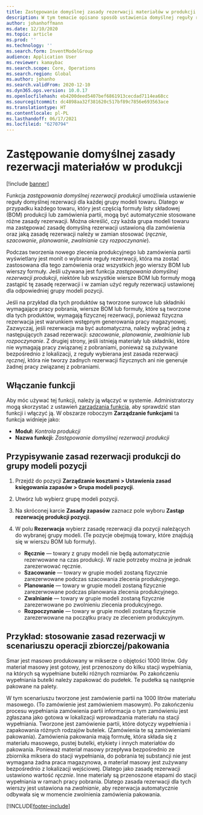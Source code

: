 ```yaml
---
title: Zastępowanie domyślnej zasady rezerwacji materiałów w produkcji
description: W tym temacie opisano sposób ustawienia domyślnej reguły rezerwacji dla każdej grupy modeli towaru, dzięki czemu można automatycznie stosować różne reguły rezerwacji dla każdego towaru, który jest częścią formuły listy składowej (BOM) produkcji lub zamówienia partii.
author: johanhoffmann
ms.date: 12/10/2020
ms.topic: article
ms.prod: ''
ms.technology: ''
ms.search.form: InventModelGroup
audience: Application User
ms.reviewer: kamaybac
ms.search.scope: Core, Operations
ms.search.region: Global
ms.author: johanho
ms.search.validFrom: 2020-12-10
ms.dyn365.ops.version: 10.0.17
ms.openlocfilehash: eb4200deed5407bef6861913cecdad7114ea68cc
ms.sourcegitcommit: dc4898aa32f381620c517bf89c7856e693563ace
ms.translationtype: HT
ms.contentlocale: pl-PL
ms.lasthandoff: 06/17/2021
ms.locfileid: "6270794"
---
```

# <a name="override-the-default-reservation-principle-for-materials-in-production"></a>Zastępowanie domyślnej zasady rezerwacji materiałów w produkcji

[!include [banner](../includes/banner.md)]

Funkcja *zastępowania domyślnej rezerwacji produkcji* umożliwia ustawienie reguły domyślnej rezerwacji dla każdej grupy modeli towaru. Dlatego w przypadku każdego towaru, który jest częścią formuły listy składowej (BOM) produkcji lub zamówienia partii, mogą być automatycznie stosowane różne zasady rezerwacji. Można określić, czy każda grupa modeli towaru ma zastępować zasadę domyślną rezerwacji ustawioną dla zamówienia oraz jaką zasadę rezerwacji należy w zamian stosować (*ręcznie*, *szacowanie*, *planowanie*, *zwalnianie* czy *rozpoczynanie*).

Podczas tworzenia nowego zlecenia produkcyjnego lub zamówienia partii wyświetlany jest monit o wybranie reguły rezerwacji, która ma zostać zastosowana dla tego zamówienia oraz wszystkich jego wierszy BOM lub wierszy formuły. Jeśli używana jest funkcja *zastępowania domyślnej rezerwacji produkcji*, niektóre lub wszystkie wiersze BOM lub formuły mogą zastąpić tę zasadę rezerwacji i w zamian użyć reguły rezerwacji ustawionej dla odpowiedniej grupy modeli pozycji.

Jeśli na przykład dla tych produktów są tworzone surowce lub składniki wymagające pracy pobrania, wiersze BOM lub formuły, które są tworzone dla tych produktów, wymagają fizycznej rezerwacji, ponieważ fizyczna rezerwacja jest warunkiem wstępnym generowania pracy magazynowej. Zazwyczaj, jeśli rezerwacja ma być automatyczna, należy wybrać jedną z następujących zasad rezerwacji: *szacowanie*, *planowanie*, *zwalnianie* lub *rozpoczynanie*. Z drugiej strony, jeśli istnieją materiały lub składniki, które nie wymagają pracy związanej z pobraniami, ponieważ są zużywane bezpośrednio z lokalizacji, z reguły wybierana jest zasada rezerwacji *ręcznej*, która nie tworzy żadnych rezerwacji fizycznych ani nie generuje żadnej pracy związanej z pobraniami.

## <a name="turn-on-the-feature"></a>Włączanie funkcji

Aby móc używać tej funkcji, należy ją włączyć w systemie. Administratorzy mogą skorzystać z ustawień [zarządzania funkcją](../../fin-ops-core/fin-ops/get-started/feature-management/feature-management-overview.md), aby sprawdzić stan funkcji i włączyć ją. W obszarze roboczym **Zarządzanie funkcjami** ta funkcja widnieje jako:

- **Moduł:** *Kontrola produkcji*
- **Nazwa funkcji:** *Zastępowanie domyślnej rezerwacji produkcji*

## <a name="assign-a-production-reservation-policy-to-an-item-model-group"></a>Przypisywanie zasad rezerwacji produkcji do grupy modeli pozycji

1. Przejdź do pozycji **Zarządzanie kosztami \> Ustawienia zasad księgowania zapasów \> Grupa modeli pozycji**.
1. Utwórz lub wybierz grupę modeli pozycji.
1. Na skróconej karcie **Zasady zapasów** zaznacz pole wyboru **Zastąp rezerwację produkcji pozycji**.
1. W polu **Rezerwacja** wybierz zasadę rezerwacji dla pozycji należących do wybranej grupy modeli. (Te pozycje obejmują towary, które znajdują się w wierszu BOM lub formuły).

    - **Ręcznie** — towary z grupy modeli nie będą automatycznie rezerwowane na czas produkcji. W razie potrzeby można je jednak zarezerwować ręcznie.
    - **Szacowanie** — towary w grupie modeli zostaną fizycznie zarezerwowane podczas szacowania zlecenia produkcyjnego.
    - **Planowanie** — towary w grupie modeli zostaną fizycznie zarezerwowane podczas planowania zlecenia produkcyjnego.
    - **Zwalnianie** — towary w grupie modeli zostaną fizycznie zarezerwowane po zwolnieniu zlecenia produkcyjnego.
    - **Rozpoczynanie** — towary w grupie modeli zostaną fizycznie zarezerwowane na początku pracy ze zleceniem produkcyjnym.

## <a name="example-using-reservation-principles-in-a-bulkpack-scenario"></a>Przykład: stosowanie zasad rezerwacji w scenariuszu operacji zbiorczej/pakowania

Smar jest masowo produkowany w mikserze o objętości 1000 litrów. Gdy materiał masowy jest gotowy, jest przenoszony do kilku stacji wypełniania, na których są wypełniane butelki różnych rozmiarów. Po zakończeniu wypełniania butelki należy zapakować do pudełek. Te pudełka są następnie pakowane na palety.

W tym scenariuszu tworzone jest zamówienie partii na 1000 litrów materiału masowego. (To zamówienie jest zamówieniem masowym). Po zakończeniu procesu wypełniania zamówienia partii informacja o tym zamówieniu jest zgłaszana jako gotowa w lokalizacji wprowadzania materiału na stacji wypełniania. Tworzone jest zamówienie partii, które dotyczy wypełnienia i zapakowania różnych rodzajów butelek. (Zamówienia te są zamówieniami pakowania). Zamówienia pakowania mają formułę, która składa się z materiału masowego, pustej butelki, etykiety i innych materiałów do pakowania. Ponieważ materiał masowy przepływa bezpośrednio ze zbiornika miksera do stacji wypełniania, do pobrania tej substancji nie jest wymagana żadna praca magazynowa, a materiał masowy jest zużywany bezpośrednio z lokalizacji wejściowej. Dlatego jako zasadę rezerwacji ustawiono wartość *ręcznie*. Inne materiały są przenoszone etapami do stacji wypełniania w ramach pracy pobrania. Dlatego zasada rezerwacji dla tych wierszy jest ustawiona na *zwalnianie*, aby rezerwacja automatycznie odbywała się w momencie zwolnienia zamówienia pakowania.


[!INCLUDE[footer-include](../../includes/footer-banner.md)]